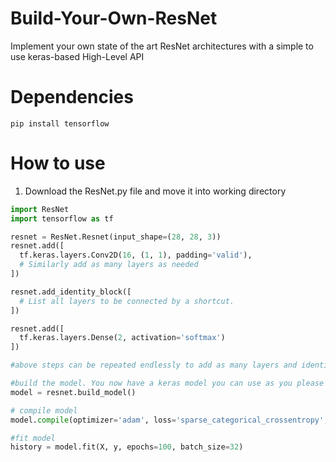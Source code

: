 # Build-Your-Own-ResNet
Implement your own state of the art ResNet architectures with a simple to use keras-based High-Level API 

# Dependencies
```pip install tensorflow```

# How to use
1. Download the ResNet.py file and move it into working directory

```python
import ResNet
import tensorflow as tf

resnet = ResNet.Resnet(input_shape=(28, 28, 3))
resnet.add([
  tf.keras.layers.Conv2D(16, (1, 1), padding='valid'),
  # Similarly add as many layers as needed
])

resnet.add_identity_block([
  # List all layers to be connected by a shortcut.
])

resnet.add([
  tf.keras.layers.Dense(2, activation='softmax')
])

#above steps can be repeated endlessly to add as many layers and identity blocks as required

#build the model. You now have a keras model you can use as you please
model = resnet.build_model()

# compile model
model.compile(optimizer='adam', loss='sparse_categorical_crossentropy', metrics=['accuracy'])

#fit model
history = model.fit(X, y, epochs=100, batch_size=32)
```
